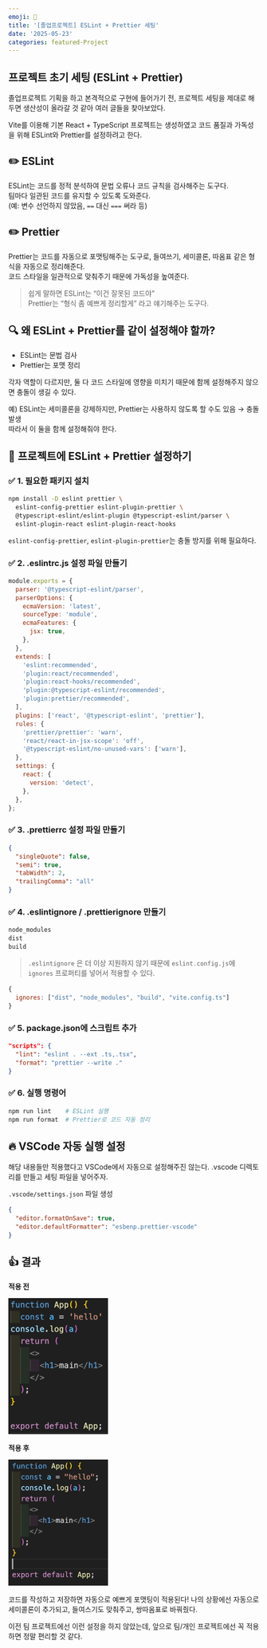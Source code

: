 ```yaml
---
emoji: 📖
title: '[졸업프로젝트] ESLint + Prettier 세팅'
date: '2025-05-23'
categories: featured-Project
---
```


## 프로젝트 초기 세팅 (ESLint + Prettier)

졸업프로젝트 기획을 하고 본격적으로 구현에 들어가기 전, 프로젝트 세팅을 제대로 해두면 생산성이 올라갈 것 같아 여러 글들을 찾아보았다.

Vite를 이용해 기본 React + TypeScript 프로젝트는 생성하였고 코드 품질과 가독성을 위해 ESLint와 Prettier를 설정하려고 한다.

## ✏️ ESLint

ESLint는 코드를 정적 분석하여 문법 오류나 코드 규칙을 검사해주는 도구다.  
팀마다 일관된 코드를 유지할 수 있도록 도와준다.  
(예: 변수 선언하지 않았음, `==` 대신 `===` 써라 등)

## ✏️ Prettier

Prettier는 코드를 자동으로 포맷팅해주는 도구로, 들여쓰기, 세미콜론, 따옴표 같은 형식을 자동으로 정리해준다.  
코드 스타일을 일관적으로 맞춰주기 때문에 가독성을 높여준다.

> 쉽게 말하면 ESLint는 “이건 잘못된 코드야”  
> Prettier는 “형식 좀 예쁘게 정리할게” 라고 얘기해주는 도구다.

## 🔍 왜 ESLint + Prettier를 같이 설정해야 할까?

- ESLint는 문법 검사
- Prettier는 포맷 정리

각자 역할이 다르지만, 둘 다 코드 스타일에 영향을 미치기 때문에 함께 설정해주지 않으면 충돌이 생길 수 있다.

예) ESLint는 세미콜론을 강제하지만, Prettier는 사용하지 않도록 할 수도 있음 → 충돌 발생  
따라서 이 둘을 함께 설정해줘야 한다.



## 🔧 프로젝트에 ESLint + Prettier 설정하기

### ✅ 1. 필요한 패키지 설치

```bash
npm install -D eslint prettier \
  eslint-config-prettier eslint-plugin-prettier \
  @typescript-eslint/eslint-plugin @typescript-eslint/parser \
  eslint-plugin-react eslint-plugin-react-hooks
```

`eslint-config-prettier`, `eslint-plugin-prettier`는 충돌 방지를 위해 필요하다.



### ✅ 2. .eslintrc.js 설정 파일 만들기

```js
module.exports = {
  parser: '@typescript-eslint/parser',
  parserOptions: {
    ecmaVersion: 'latest',
    sourceType: 'module',
    ecmaFeatures: {
      jsx: true,
    },
  },
  extends: [
    'eslint:recommended',
    'plugin:react/recommended',
    'plugin:react-hooks/recommended',
    'plugin:@typescript-eslint/recommended',
    'plugin:prettier/recommended',
  ],
  plugins: ['react', '@typescript-eslint', 'prettier'],
  rules: {
    'prettier/prettier': 'warn',
    'react/react-in-jsx-scope': 'off',
    '@typescript-eslint/no-unused-vars': ['warn'],
  },
  settings: {
    react: {
      version: 'detect',
    },
  },
};
```



### ✅ 3. .prettierrc 설정 파일 만들기

```json
{
  "singleQuote": false,
  "semi": true,
  "tabWidth": 2,
  "trailingComma": "all"
}
```



### ✅ 4. .eslintignore / .prettierignore 만들기

```txt
node_modules
dist
build
```

>  `.eslintignore` 은 더 이상 지원하지 않기 때문에 `eslint.config.js`에 `ignores` 프로퍼티를 넣어서 적용할 수 있다.

```js
{
  ignores: ["dist", "node_modules", "build", "vite.config.ts"]
}
```



### ✅ 5. package.json에 스크립트 추가

```json
"scripts": {
  "lint": "eslint . --ext .ts,.tsx",
  "format": "prettier --write ."
}
```


### ✅ 6. 실행 명령어

```bash
npm run lint    # ESLint 실행
npm run format  # Prettier로 코드 자동 정리
```


## 🔥 VSCode 자동 실행 설정
해당 내용들만 적용했다고 VSCode에서 자동으로 설정해주진 않는다. .vscode 디렉토리를 만들고 세팅 파일을 넣어주자.

`.vscode/settings.json` 파일 생성

```json
{
  "editor.formatOnSave": true,
  "editor.defaultFormatter": "esbenp.prettier-vscode"
}
```



## 👍 결과
**적용 전**

<img src="./prettierBefore.png" alt="포맷 전 코드" width="200" />

**적용 후**

<img src="./prettierAfter.png" alt="포맷 전 코드" width="200" />

코드를 작성하고 저장하면 자동으로 예쁘게 포맷팅이 적용된다!
나의 상황에선 자동으로 세미콜론이 추가되고, 들여스기도 맞춰주고, 쌍따옴표로 바꿔줬다.

이전 팀 프로젝트에선 이런 설정을 하지 않았는데, 앞으로 팀/개인 프로젝트에선 꼭 적용하면 정말 편리할 것 같다.
